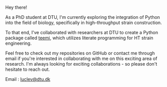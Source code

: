 Hey there! 

As a PhD student at DTU, I'm currently exploring the integration of Python into the field of biology, specifically in high-throughput strain construction. 

To that end, I've collaborated with researchers at DTU to create a Python package called [teemi](https://github.com/hiyama341/teemi), which utilizes literate programming for HT strain engineering.

Feel free to check out my repositories on GitHub or contact me through email if you're interested in collaborating with me on this exciting area of research. I'm always looking for exciting collaborations - so please don't hesitate to reach out.

Email : luclev@dtu.dk

